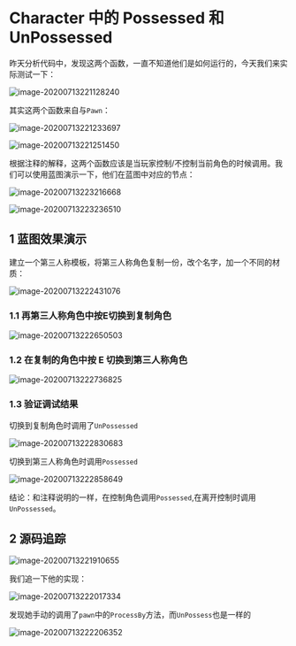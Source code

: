 # Character 中的 Possessed 和 UnPossessed

昨天分析代码中，发现这两个函数，一直不知道他们是如何运行的，今天我们来实际测试一下：

![image-20200713221128240](./images/image-20200713221128240.png)

其实这两个函数来自与`Pawn`：

![image-20200713221233697](./images/image-20200713221233697.png)

![image-20200713221251450](./images/image-20200713221251450.png)

根据注释的解释，这两个函数应该是当玩家控制/不控制当前角色的时候调用。我们可以使用蓝图演示一下，他们在蓝图中对应的节点：

![image-20200713223216668](./images/image-20200713223216668.png)

![image-20200713223236510](./images/image-20200713223236510.png)

## 1 蓝图效果演示

建立一个第三人称模板，将第三人称角色复制一份，改个名字，加一个不同的材质：

![image-20200713222431076](./images/image-20200713222431076.png)



### 1.1 再第三人称角色中按E切换到复制角色

![image-20200713222650503](./images/image-20200713222650503.png)



### 1.2 在复制的角色中按 E 切换到第三人称角色

![image-20200713222736825](./images/image-20200713222736825.png)



### 1.3 验证调试结果

切换到复制角色时调用了`UnPossessed`

![image-20200713222830683](./images/image-20200713222830683.png)

切换到第三人称角色时调用`Possessed`

![image-20200713222858649](./images/image-20200713222858649.png)

结论：和注释说明的一样，在控制角色调用`Possessed`,在离开控制时调用`UnPossessed`。

## 2 源码追踪

![image-20200713221910655](./images/image-20200713221910655.png)

我们追一下他的实现：

![image-20200713222017334](./images/image-20200713222017334.png)

发现她手动的调用了`pawn`中的`ProcessBy`方法，而`UnPossess`也是一样的

![image-20200713222206352](./images/image-20200713222206352.png)